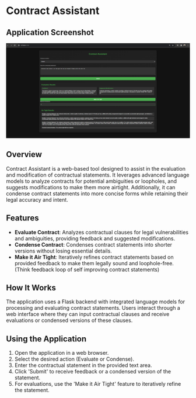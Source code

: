 # Contract Assistant

## Application Screenshot
![Image Description](Capture.png)

## Overview
Contract Assistant is a web-based tool designed to assist in the evaluation and modification of contractual statements. It leverages advanced language models to analyze contracts for potential ambiguities or loopholes, and suggests modifications to make them more airtight. Additionally, it can condense contract statements into more concise forms while retaining their legal accuracy and intent.

## Features
- **Evaluate Contract**: Analyzes contractual clauses for legal vulnerabilities and ambiguities, providing feedback and suggested modifications.
- **Condense Contract**: Condenses contract statements into shorter versions without losing essential details.
- **Make it Air Tight**: Iteratively refines contract statements based on provided feedback to make them legally sound and loophole-free. (Think feedback loop of self improving contract statements)

## How It Works
The application uses a Flask backend with integrated language models for processing and evaluating contract statements. Users interact through a web interface where they can input contractual clauses and receive evaluations or condensed versions of these clauses.


## Using the Application
1. Open the application in a web browser.
2. Select the desired action (Evaluate or Condense).
3. Enter the contractual statement in the provided text area.
4. Click 'Submit' to receive feedback or a condensed version of the statement.
5. For evaluations, use the 'Make it Air Tight' feature to iteratively refine the statement.